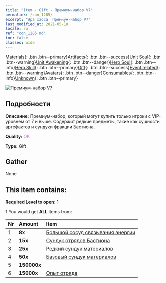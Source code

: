 ```yaml
---
title: "Item - Gift - Премиум-набор V7"
permalink: /con_1285/
excerpt: "Эра хаоса  Премиум-набор V7"
last_modified_at: 2021-05-18
locale: ru
ref: "con_1285.md"
toc: false
classes: wide
---
```

 [Materials](/ItemsRU/){: .btn .btn--primary}[Artifacts](/ItemsRU/Artifacts/){: .btn .btn--success}[Unit Soul](/ItemsRU/UnitSoul/){: .btn .btn--warning}[Unit Awakening](/ItemsRU/UnitAwakening/){: .btn .btn--danger}[Hero Soul](/ItemsRU/HeroSoul/){: .btn .btn--info}[Hero Skill](/ItemsRU/HeroSkill/){: .btn .btn--primary}[Gift](/ItemsRU/Gift/){: .btn .btn--success}[Event related](/ItemsRU/Events/){: .btn .btn--warning}[Avatars](/ItemsRU/Avatars/){: .btn .btn--danger}[Consumables](/ItemsRU/Consumables/){: .btn .btn--info}[Unknown](/ItemsRU/Unknown/){: .btn .btn--primary}

 ![Премиум-набор V7](/images/t/i_905007.png)

## Подробности
 **Описание:** Премиум-набор, который могут купить только игроки с VIP-уровнем от 7 и выше. Содержит редкие предметы, такие как сущности артефактов и сундуки фракции Бастиона.

 **Quality:** <span style="color: #DA70D6">OK</span>

 **Type:** Gift

## Gather

  None

## This item contains:

 **Required Level to open:** 1

 1 You would get **ALL** items  from:

  | Nr | Amount |     Item    |
  |:---|:-------|:------------|
  | 1 |  **8x** | [Большой сосуд связывания энергии](/ItemsRU/con_726/) |  | 
  | 2 |  **15x** | [Сундук отрядов Бастиона](/ItemsRU/con_1270/) |  | 
  | 3 |  **25x** | [Редкий сундук материалов](/ItemsRU/con_757/) |  | 
  | 4 |  **50x** | [Базовый сундук материалов](/ItemsRU/con_756/) |  | 
  | 5 |  **150000x** | <i class="fas fa-coins"/> |  | 
  | 6 |  **15000x** | [Опыт отряда](/ItemsRU/con_902/) |  | 
